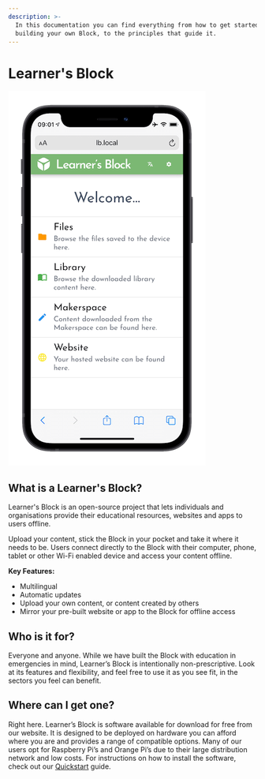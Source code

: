 ```yaml
---
description: >-
  In this documentation you can find everything from how to get started with
  building your own Block, to the principles that guide it.
---
```


# Learner's Block

![](.gitbook/assets/lb-phone-mockup.png)

## What is a Learner's Block?

Learner's Block is an open-source project that lets individuals and organisations provide their educational resources, websites and apps to users offline.

Upload your content, stick the Block in your pocket and take it where it needs to be. Users connect directly to the Block with their computer, phone, tablet or other Wi-Fi enabled device and access your content offline. 

**Key Features:** 

* Multilingual
* Automatic updates
* Upload your own content, or content created by others
* Mirror your pre-built website or app to the Block for offline access

## Who is it for?

Everyone and anyone. While we have built the Block with education in emergencies in mind, Learner’s Block is intentionally non-prescriptive. Look at its features and flexibility, and feel free to use it as you see fit, in the sectors you feel can benefit. 

## Where can I get one?

Right here. Learner’s Block is software available for download for free from our website. It is designed to be deployed on hardware you can afford where you are and provides a range of compatible options. Many of our users opt for Raspberry Pi’s and Orange Pi’s due to their large distribution network and low costs. For instructions on how to install the software, check out our [Quickstart](how-to-build-one/quickstart/) guide. 

